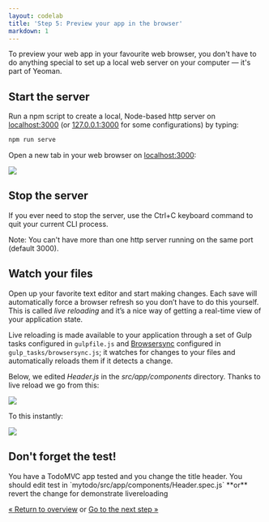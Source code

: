 ```yaml
---
layout: codelab
title: 'Step 5: Preview your app in the browser'
markdown: 1
---
```


To preview your web app in your favourite web browser, you don't have to do anything special to set up a local web server on your computer &mdash; it's part of Yeoman.

## Start the server

Run a npm script to create a local, Node-based http server on [localhost:3000](http://localhost:3000) (or [127.0.0.1:3000](http://127.0.0.1:3000) for some configurations) by typing:

```sh
npm run serve
```

Open a new tab in your web browser on [localhost:3000](http://localhost:3000):

![](/assets/img/codelab/05_run_preview.png)

## Stop the server

If you ever need to stop the server, use the <span class="keyboard">Ctrl</span>+<span class="keyboard">C</span> keyboard command to quit your current CLI process.

Note: You can't have more than one http server running on the same port (default 3000).

## Watch your files

Open up your favorite text editor and start making changes. Each save will automatically force a browser refresh so you don’t have to do this yourself. This is called *live reloading* and it’s a nice way of getting a real-time view of your application state.

Live reloading is made available to your application through a set of Gulp tasks configured in `gulpfile.js` and [Browsersync](https://www.browsersync.io/) configured in `gulp_tasks/browsersync.js`; it watches for changes to your files and automatically reloads them if it detects a change.

Below, we edited *Header.js* in the *src/app/components* directory. Thanks to live reload we go from this:

![](/assets/img/codelab/05_before_live_reload.png)

To this instantly:

![](/assets/img/codelab/05_after_live_reload.png)

<div class="note tip">

  <h2>Don't forget the test!</h2>

  <p>You have a TodoMVC app tested and you change the title header. You should edit test in `mytodo/src/app/components/Header.spec.js` **or** revert the change for demonstrate livereloading</p>

</div>

<p class="codelab-paging">
  <a href="index.html#toc">&laquo; Return to overview</a>
  or
  <a href="run-unit-tests.html">Go to the next step &raquo;</a>
</p>
